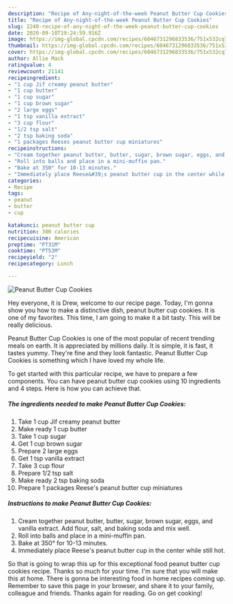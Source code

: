 ```yaml
---
description: "Recipe of Any-night-of-the-week Peanut Butter Cup Cookies"
title: "Recipe of Any-night-of-the-week Peanut Butter Cup Cookies"
slug: 2240-recipe-of-any-night-of-the-week-peanut-butter-cup-cookies
date: 2020-09-10T19:24:59.916Z
image: https://img-global.cpcdn.com/recipes/6046731296833536/751x532cq70/peanut-butter-cup-cookies-recipe-main-photo.jpg
thumbnail: https://img-global.cpcdn.com/recipes/6046731296833536/751x532cq70/peanut-butter-cup-cookies-recipe-main-photo.jpg
cover: https://img-global.cpcdn.com/recipes/6046731296833536/751x532cq70/peanut-butter-cup-cookies-recipe-main-photo.jpg
author: Allie Mack
ratingvalue: 4
reviewcount: 21141
recipeingredient:
- "1 cup Jif creamy peanut butter"
- "1 cup butter"
- "1 cup sugar"
- "1 cup brown sugar"
- "2 large eggs"
- "1 tsp vanilla extract"
- "3 cup flour"
- "1/2 tsp salt"
- "2 tsp baking soda"
- "1 packages Reeses peanut butter cup miniatures"
recipeinstructions:
- "Cream together peanut butter, butter, sugar, brown sugar, eggs, and vanilla extract. Add flour, salt, and baking soda and mix well."
- "Roll into balls and place in a mini-muffin pan."
- "Bake at 350° for 10-13 minutes."
- "Immediately place Reese&#39;s peanut butter cup in the center while still hot."
categories:
- Recipe
tags:
- peanut
- butter
- cup

katakunci: peanut butter cup 
nutrition: 300 calories
recipecuisine: American
preptime: "PT31M"
cooktime: "PT53M"
recipeyield: "2"
recipecategory: Lunch

---
```



![Peanut Butter Cup Cookies](https://img-global.cpcdn.com/recipes/6046731296833536/751x532cq70/peanut-butter-cup-cookies-recipe-main-photo.jpg)

Hey everyone, it is Drew, welcome to our recipe page. Today, I'm gonna show you how to make a distinctive dish, peanut butter cup cookies. It is one of my favorites. This time, I am going to make it a bit tasty. This will be really delicious.



Peanut Butter Cup Cookies is one of the most popular of recent trending meals on earth. It is appreciated by millions daily. It is simple, it is fast, it tastes yummy. They're fine and they look fantastic. Peanut Butter Cup Cookies is something which I have loved my whole life.


To get started with this particular recipe, we have to prepare a few components. You can have peanut butter cup cookies using 10 ingredients and 4 steps. Here is how you can achieve that.

<!--inarticleads1-->

##### The ingredients needed to make Peanut Butter Cup Cookies:

1. Take 1 cup Jif creamy peanut butter
1. Make ready 1 cup butter
1. Take 1 cup sugar
1. Get 1 cup brown sugar
1. Prepare 2 large eggs
1. Get 1 tsp vanilla extract
1. Take 3 cup flour
1. Prepare 1/2 tsp salt
1. Make ready 2 tsp baking soda
1. Prepare 1 packages Reese&#39;s peanut butter cup miniatures




<!--inarticleads2-->

##### Instructions to make Peanut Butter Cup Cookies:

1. Cream together peanut butter, butter, sugar, brown sugar, eggs, and vanilla extract. Add flour, salt, and baking soda and mix well.
1. Roll into balls and place in a mini-muffin pan.
1. Bake at 350° for 10-13 minutes.
1. Immediately place Reese&#39;s peanut butter cup in the center while still hot.




So that is going to wrap this up for this exceptional food peanut butter cup cookies recipe. Thanks so much for your time. I'm sure that you will make this at home. There is gonna be interesting food in home recipes coming up. Remember to save this page in your browser, and share it to your family, colleague and friends. Thanks again for reading. Go on get cooking!
